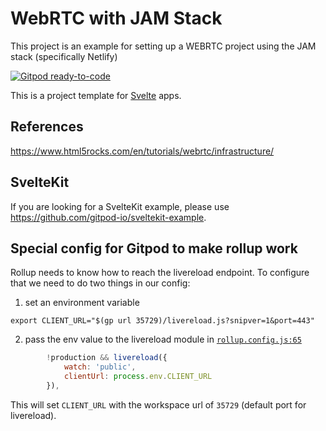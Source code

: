 
# WebRTC with JAM Stack

This project is an example for setting up a WEBRTC project using the JAM stack (specifically Netlify)

[![Gitpod ready-to-code](https://gitpod.io/button/open-in-gitpod.svg)](https://gitpod.io/from-referrer/)

This is a project template for [Svelte](https://svelte.dev) apps. 

## References

https://www.html5rocks.com/en/tutorials/webrtc/infrastructure/

## SvelteKit

If you are looking for a SvelteKit example, please use https://github.com/gitpod-io/sveltekit-example.

## Special config for Gitpod to make rollup work

Rollup needs to know how to reach the livereload endpoint. To configure that we need to do two things in our config:

1) set an environment variable
```
export CLIENT_URL="$(gp url 35729)/livereload.js?snipver=1&port=443"
```
2) pass the env value to the livereload module in [`rollup.config.js:65`](https://github.com/gitpod-io/sveltejs-template/blob/587088aae9cb7331c27591b7f8cef9d58c037e46/rollup.config.js#L66-L69)
```js
		!production && livereload({
            watch: 'public',
            clientUrl: process.env.CLIENT_URL
        }),
```

This will set `CLIENT_URL` with the workspace url of `35729` (default port for livereload).

